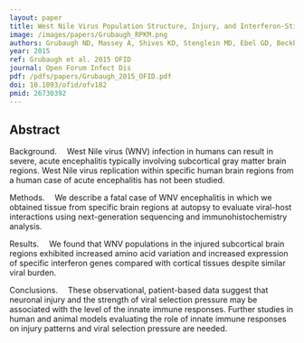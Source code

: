 ```yaml
---
layout: paper
title: West Nile Virus Population Structure, Injury, and Interferon-Stimulated Gene Expression in the Brain From a Fatal Case of Encephalitis.
image: /images/papers/Grubaugh_RPKM.png
authors: Grubaugh ND, Massey A, Shives KD, Stenglein MD, Ebel GD, Beckham JD.
year: 2015
ref: Grubaugh et al. 2015 OFID
journal: Open Forum Infect Dis
pdf: /pdfs/papers/Grubaugh_2015_OFID.pdf
doi: 10.1093/ofid/ofv182
pmid: 26730392
---
```


## Abstract

Background.  West Nile virus (WNV) infection in humans can result in severe,
acute encephalitis typically involving subcortical gray matter brain regions.
West Nile virus replication within specific human brain regions from a human case
of acute encephalitis has not been studied. 

Methods.  We describe a fatal case of WNV encephalitis in which we obtained 
tissue from specific brain regions at autopsy to evaluate viral-host interactions 
using next-generation sequencing and immunohistochemistry analysis. 

Results.  We found that WNV populations in the injured subcortical brain regions 
exhibited increased amino acid variation and increased expression of specific 
interferon genes compared with cortical tissues despite similar viral burden. 

Conclusions.  These observational, patient-based data suggest that neuronal 
injury and the strength of viral selection pressure may be associated with the 
level of the innate immune responses. Further studies in human and animal models 
evaluating the role of innate immune responses on injury patterns and viral selection 
pressure are needed.
